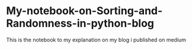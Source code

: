 # My-notebook-on-Sorting-and-Randomness-in-python-blog
This is the notebook to my explanation on my blog i published on medium
